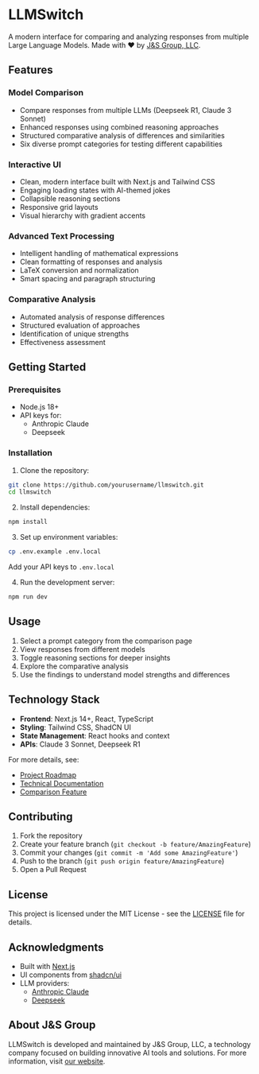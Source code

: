 # LLMSwitch

A modern interface for comparing and analyzing responses from multiple Large Language Models. Made with ❤️ by [J&S Group, LLC](https://jsgroup.llc).

## Features

### Model Comparison
- Compare responses from multiple LLMs (Deepseek R1, Claude 3 Sonnet)
- Enhanced responses using combined reasoning approaches
- Structured comparative analysis of differences and similarities
- Six diverse prompt categories for testing different capabilities

### Interactive UI
- Clean, modern interface built with Next.js and Tailwind CSS
- Engaging loading states with AI-themed jokes
- Collapsible reasoning sections
- Responsive grid layouts
- Visual hierarchy with gradient accents

### Advanced Text Processing
- Intelligent handling of mathematical expressions
- Clean formatting of responses and analysis
- LaTeX conversion and normalization
- Smart spacing and paragraph structuring

### Comparative Analysis
- Automated analysis of response differences
- Structured evaluation of approaches
- Identification of unique strengths
- Effectiveness assessment

## Getting Started

### Prerequisites
- Node.js 18+
- API keys for:
  - Anthropic Claude
  - Deepseek

### Installation
1. Clone the repository:
```bash
git clone https://github.com/yourusername/llmswitch.git
cd llmswitch
```

2. Install dependencies:
```bash
npm install
```

3. Set up environment variables:
```bash
cp .env.example .env.local
```
Add your API keys to `.env.local`

4. Run the development server:
```bash
npm run dev
```

## Usage

1. Select a prompt category from the comparison page
2. View responses from different models
3. Toggle reasoning sections for deeper insights
4. Explore the comparative analysis
5. Use the findings to understand model strengths and differences

## Technology Stack

- **Frontend**: Next.js 14+, React, TypeScript
- **Styling**: Tailwind CSS, ShadCN UI
- **State Management**: React hooks and context
- **APIs**: Claude 3 Sonnet, Deepseek R1

For more details, see:
- [Project Roadmap](docs/projectRoadmap.md)
- [Technical Documentation](docs/techStack.md)
- [Comparison Feature](docs/comparisonFeature.md)

## Contributing

1. Fork the repository
2. Create your feature branch (`git checkout -b feature/AmazingFeature`)
3. Commit your changes (`git commit -m 'Add some AmazingFeature'`)
4. Push to the branch (`git push origin feature/AmazingFeature`)
5. Open a Pull Request

## License

This project is licensed under the MIT License - see the [LICENSE](LICENSE) file for details.

## Acknowledgments

- Built with [Next.js](https://nextjs.org/)
- UI components from [shadcn/ui](https://ui.shadcn.com/)
- LLM providers:
  - [Anthropic Claude](https://www.anthropic.com/)
  - [Deepseek](https://deepseek.ai/)

## About J&S Group

LLMSwitch is developed and maintained by J&S Group, LLC, a technology company focused on building innovative AI tools and solutions. For more information, visit [our website](https://jsgroup.llc).
